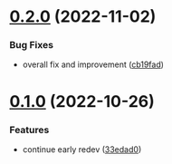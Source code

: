# [0.2.0](https://github.com/izzuzantyaf/nestarter/compare/v0.1.0...v0.2.0) (2022-11-02)


### Bug Fixes

* overall fix and improvement ([cb19fad](https://github.com/izzuzantyaf/nestarter/commit/cb19fadcfd25549c13e0e6c0fcb3aee0ece2628d))



# [0.1.0](https://github.com/izzuzantyaf/nestarter/compare/33edad0e2c6b4a2dc408ccca1accbb14e09d71b7...v0.1.0) (2022-10-26)


### Features

* continue early redev ([33edad0](https://github.com/izzuzantyaf/nestarter/commit/33edad0e2c6b4a2dc408ccca1accbb14e09d71b7))



